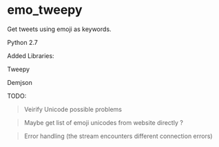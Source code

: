 # emo_tweepy
Get tweets using emoji as keywords.

Python 2.7

Added Libraries:

Tweepy

Demjson

TODO:

> Veirify Unicode possible problems

> Maybe get list of emoji unicodes from website directly ?

> Error handling (the stream encounters different connection errors)

